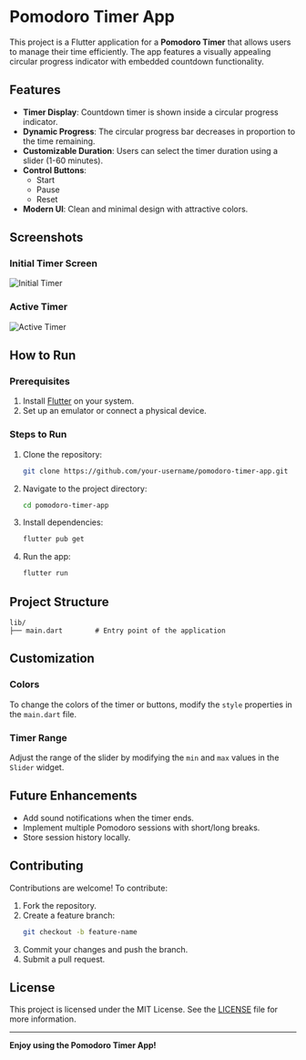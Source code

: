 # Pomodoro Timer App

This project is a Flutter application for a **Pomodoro Timer** that allows users to manage their time efficiently. The app features a visually appealing circular progress indicator with embedded countdown functionality.

## Features

- **Timer Display**: Countdown timer is shown inside a circular progress indicator.
- **Dynamic Progress**: The circular progress bar decreases in proportion to the time remaining.
- **Customizable Duration**: Users can select the timer duration using a slider (1-60 minutes).
- **Control Buttons**:
  - Start
  - Pause
  - Reset
- **Modern UI**: Clean and minimal design with attractive colors.

## Screenshots

### Initial Timer Screen
![Initial Timer](path_to_screenshot_1)

### Active Timer
![Active Timer](path_to_screenshot_2)

## How to Run

### Prerequisites
1. Install [Flutter](https://flutter.dev/docs/get-started/install) on your system.
2. Set up an emulator or connect a physical device.

### Steps to Run
1. Clone the repository:
   ```bash
   git clone https://github.com/your-username/pomodoro-timer-app.git
   ```
2. Navigate to the project directory:
   ```bash
   cd pomodoro-timer-app
   ```
3. Install dependencies:
   ```bash
   flutter pub get
   ```
4. Run the app:
   ```bash
   flutter run
   ```

## Project Structure

```
lib/
├── main.dart        # Entry point of the application
```

## Customization

### Colors
To change the colors of the timer or buttons, modify the `style` properties in the `main.dart` file.

### Timer Range
Adjust the range of the slider by modifying the `min` and `max` values in the `Slider` widget.

## Future Enhancements

- Add sound notifications when the timer ends.
- Implement multiple Pomodoro sessions with short/long breaks.
- Store session history locally.

## Contributing

Contributions are welcome! To contribute:
1. Fork the repository.
2. Create a feature branch:
   ```bash
   git checkout -b feature-name
   ```
3. Commit your changes and push the branch.
4. Submit a pull request.

## License

This project is licensed under the MIT License. See the [LICENSE](LICENSE) file for more information.

---

**Enjoy using the Pomodoro Timer App!**
